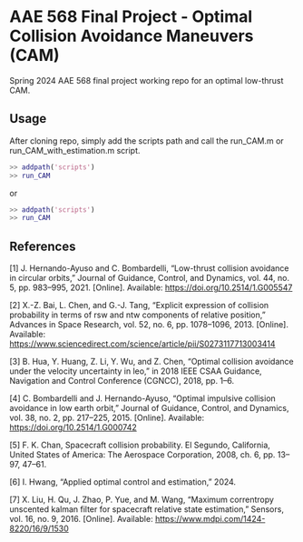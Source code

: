 # AAE 568 Final Project -  Optimal Collision Avoidance Maneuvers (CAM)

Spring 2024 AAE 568 final project working repo for an optimal low-thrust CAM. 

## Usage

After cloning repo, simply add the scripts path and call the run_CAM.m or run_CAM_with_estimation.m script. 

```matlab
>> addpath('scripts')
>> run_CAM
```
or
```matlab
>> addpath('scripts')
>> run_CAM
```
## References

[1] J. Hernando-Ayuso and C. Bombardelli, “Low-thrust collision avoidance in circular orbits,” Journal of Guidance, Control, and Dynamics, vol. 44, no. 5, pp. 983–995, 2021. [Online]. Available: https://doi.org/10.2514/1.G005547 

[2] X.-Z. Bai, L. Chen, and G.-J. Tang, “Explicit expression of collision probability in terms of rsw and ntw components of relative position,” Advances in Space Research, vol. 52, no. 6, pp. 1078–1096, 2013. [Online]. Available: https://www.sciencedirect.com/science/article/pii/S0273117713003414 

[3] B. Hua, Y. Huang, Z. Li, Y. Wu, and Z. Chen, “Optimal collision avoidance under the velocity uncertainty in leo,” in 2018 IEEE CSAA Guidance, Navigation and Control Conference (CGNCC), 2018, pp. 1–6. 

[4] C. Bombardelli and J. Hernando-Ayuso, “Optimal impulsive collision avoidance in low earth orbit,” Journal of Guidance, Control, and Dynamics, vol. 38, no. 2, pp. 217–225, 2015. [Online]. Available: https://doi.org/10.2514/1.G000742 

[5] F. K. Chan, Spacecraft collision probability. El Segundo, California, United States of America: The Aerospace Corporation, 2008, ch. 6, pp. 13–97, 47–61. 
 
[6] I. Hwang, “Applied optimal control and estimation,” 2024. 

[7] X. Liu, H. Qu, J. Zhao, P. Yue, and M. Wang, “Maximum correntropy unscented kalman filter for spacecraft relative state estimation,” Sensors, vol. 16, no. 9, 2016. [Online]. Available: https://www.mdpi.com/1424-8220/16/9/1530 
